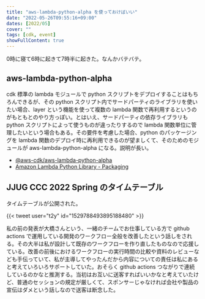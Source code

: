 ```yaml
---
title: "aws-lambda-python-alpha を使っておけばいい"
date: "2022-05-26T09:55:16+09:00"
dates: [2022/05]
cover: ""
tags: [cdk, event]
showFullContent: true
---
```


0時に寝て6時に起きて7時半に起きた。なんかバテバテ。

## aws-lambda-python-alpha

cdk 標準の lambda モジュールで python スクリプトをデプロイすることはもちろんできるが、その python スクリプト内でサードパーティのライブラリを使いたい場合、layer という機能を使って複数の lambda 関数で再利用するというのがもともとのやり方っぽい。とはいえ、サードパーティの依存ライブラリも python スクリプトによって使うものが違ったりするので lambda 関数単位に管理したいという場合もある。その要件を考慮した場合、python のパッケージングを lambda 関数のデプロイ時に再利用できるのが望ましくて、そのためのモジュールが aws-lambda-python-alpha になる。説明が長い。

* [@aws-cdk/aws-lambda-python-alpha](https://www.npmjs.com/package/@aws-cdk/aws-lambda-python-alpha)
* [Amazon Lambda Python Library - Packaging](https://docs.aws.amazon.com/cdk/api/v2/docs/aws-lambda-python-alpha-readme.html#packaging)

## JJUG CCC 2022 Spring のタイムテーブル

タイムテーブルが公開された。

{{< tweet user="t2y" id="1529788493895188480" >}}

私の前の発表が大橋さんという、一緒のチームでお仕事している方で github actions で運用している開発のワークフロー全般を改善したという話しをされる。その大半は私が設計して既存のワークフローを作り直したものなので応援している。改善の前後におけるワークフローの実行時間の比較や資料のレビューなども手伝っていて、私が主導してやったんだから内容についての責任は私にあると考えていろいろサポートしていた。おそらく github actions つながりで連続しているのかなと推測する。当初はお互いに送客すればいいかなと考えていたけど、普通のセッションの規定が厳しくて、スポンサーじゃなければ会社や製品の宣伝はダメという話しなので送客は断念した。
